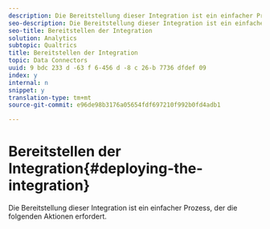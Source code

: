 ```yaml
---
description: Die Bereitstellung dieser Integration ist ein einfacher Prozess, der die folgenden Aktionen erfordert.
seo-description: Die Bereitstellung dieser Integration ist ein einfacher Prozess, der die folgenden Aktionen erfordert.
seo-title: Bereitstellen der Integration
solution: Analytics
subtopic: Qualtrics
title: Bereitstellen der Integration
topic: Data Connectors
uuid: 9 bdc 233 d -63 f 6-456 d -8 c 26-b 7736 dfdef 09
index: y
internal: n
snippet: y
translation-type: tm+mt
source-git-commit: e96de98b3176a05654fdf697210f992b0fd4adb1

---
```



# Bereitstellen der Integration{#deploying-the-integration}

Die Bereitstellung dieser Integration ist ein einfacher Prozess, der die folgenden Aktionen erfordert.

